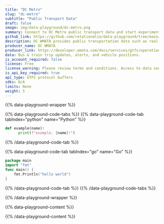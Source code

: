 ```yaml
---
title: "DC Metro"
slug: "dc-metro"
subtitle: "Public Transport Data" 
draft: false
image: img/data-playground/dc-metro.png
summary: Connect to DC Metro public transport data and start experimenting with scheduling models and apps.
github_link: https://github.com/rotationalio/data-playground/tree/main/wmata
description: DC WMATA provides public transportation data such as real-time bus and rail predictions. 
producer_name: DC WMATA
producer_link: https://developer.wmata.com/docs/services/gtfs/operations/bus-gtfs-static
data: Bus & train trip updates, alerts, and vehicle positions.
is_account_required: false
license: Free
license_warning: Please review terms and conditions. Access to data sources can change.
is_api_key_required: true
api_type: GTFS protocol buffers
sdks: N/A
limits: None
weight: 5
---
```

{{% data-playground-wrapper %}}

{{% data-playground-code-tabs %}}
{{% data-playground-code-tab tabIndex="python" name="Python"  %}}

```python
def example(name):
      print(f"example, {name}!")
```

{{% /data-playground-code-tab %}}

{{% data-playground-code-tab tabIndex="go" name="Go"  %}}

```go {linenos=table,hl_lines=[1,"3-4"]}
package main
import "fmt"
func main() {
    fmt.Println("hello world")
}
```

{{% /data-playground-code-tab %}}
{{% /data-playground-code-tabs %}}

{{% /data-playground-wrapper %}}

{{% data-playground-content %}}

<!-- Add content for data playground here, including a table for data products if available -->

{{% /data-playground-content %}}
